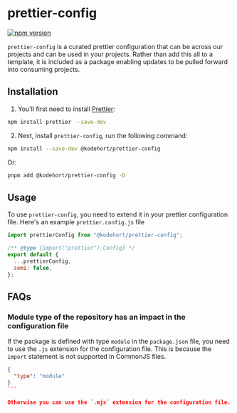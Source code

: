 # prettier-config

[![npm version](https://badge.fury.io/js/@kodehort%2Fprettier-config.svg)](https://badge.fury.io/js/@kodehort%2Fprettier-config)

`prettier-config` is a curated prettier configuration that can be
across our projects and can be used in your projects. Rather than
add this all to a template, it is included as a package
enabling updates to be pulled forward into consuming projects.

## Installation

1. You'll first need to install [Prettier](https://prettier.io/):

```sh
npm install prettier --save-dev
```

2. Next, install `prettier-config`, run the following command:

```sh
npm install --save-dev @kodehort/prettier-config
```

Or:

```sh
pnpm add @kodehort/prettier-config -D
```

## Usage

To use `prettier-config`, you need to extend it in your prettier
configuration file. Here's an example `prettier.config.js` file

```javascript prettier.config.js
import prettierConfig from "@kodehort/prettier-config";

/** @type {import("prettier").Config} */
export default {
  ...prettierConfig,
  semi: false,
};
```

## FAQs

### Module type of the repository has an impact in the configuration file

If the package is defined with type `module` in the `package.json` file, you
need to use the `.js` extension for the configuration file. This
is because the `import` statement is not supported in CommonJS files.

````json package.json
{
  "type": "module"
}
```

Otherwise you can use the `.mjs` extension for the configuration file.
````
